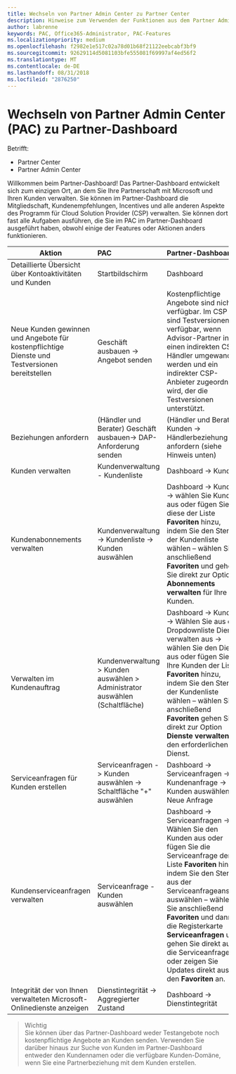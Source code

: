 ```yaml
---
title: Wechseln von Partner Admin Center zu Partner Center
description: Hinweise zum Verwenden der Funktionen aus dem Partner Admin Center im Partner Center
author: labrenne
keywords: PAC, Office365-Administrator, PAC-Features
ms.localizationpriority: medium
ms.openlocfilehash: f2982e1e517c02a78d01b68f21122eebcabf3bf9
ms.sourcegitcommit: 92629114d5081103bfe555081f69997af4ed56f2
ms.translationtype: MT
ms.contentlocale: de-DE
ms.lasthandoff: 08/31/2018
ms.locfileid: "2876250"
---
```

# <a name="moving-from-partner-admin-center-pac-to-the-partner-dashboard"></a>Wechseln von Partner Admin Center (PAC) zu Partner-Dashboard

Betrifft:
- Partner Center
- Partner Admin Center

Willkommen beim Partner-Dashboard! Das Partner-Dashboard entwickelt sich zum einzigen Ort, an dem Sie Ihre Partnerschaft mit Microsoft und Ihren Kunden verwalten. Sie können im Partner-Dashboard die Mitgliedschaft, Kundenempfehlungen, Incentives und alle anderen Aspekte des Programm für Cloud Solution Provider (CSP) verwalten. Sie können dort fast alle Aufgaben ausführen, die Sie im PAC im Partner-Dashboard ausgeführt haben, obwohl einige der Features oder Aktionen anders funktionieren. 


|**Aktion**   |**PAC**   |**Partner-Dashboard**   |
|--------------|:--------------|:---------------|
|Detaillierte Übersicht über Kontoaktivitäten und Kunden|Startbildschirm|Dashboard|
|Neue Kunden gewinnen und Angebote für kostenpflichtige Dienste und Testversionen bereitstellen|Geschäft ausbauen -> Angebot senden|Kostenpflichtige Angebote sind nicht verfügbar. Im CSP sind Testversionen verfügbar, wenn Advisor-Partner in einen indirekten CSP-Händler umgewandelt werden und ein indirekter CSP-Anbieter zugeordnet wird, der die Testversionen unterstützt. |
|Beziehungen anfordern|(Händler und Berater) Geschäft ausbauen-> DAP-Anforderung senden|(Händler und Berater) Kunden -> Händlerbeziehung anfordern (siehe Hinweis unten)|
|Kunden verwalten|Kundenverwaltung - Kundenliste|Dashboard -> Kunden|
|Kundenabonnements verwalten|Kundenverwaltung -> Kundenliste -> Kunden auswählen|Dashboard -> Kunden -> wählen Sie Kunden aus oder fügen Sie diese der Liste **Favoriten** hinzu, indem Sie den Stern in der Kundenliste wählen – wählen Sie anschließend **Favoriten** und gehen Sie direkt zur Option **Abonnements verwalten** für Ihre Kunden.|
|Verwalten im Kundenauftrag|Kundenverwaltung > Kunden auswählen > Administrator auswählen (Schaltfläche)|Dashboard -> Kunden -> Wählen Sie aus der Dropdownliste Dienste verwalten aus -> wählen Sie den Dienst aus oder fügen Sie Ihre Kunden der Liste **Favoriten** hinzu, indem Sie den Stern in der Kundenliste wählen – wählen Sie anschließend **Favoriten** gehen Sie direkt zur Option **Dienste verwalten** für den erforderlichen Dienst.|
|Serviceanfragen für Kunden erstellen|Serviceanfragen -> Kunden auswählen -> Schaltfläche "+" auswählen | Dashboard -> Serviceanfragen -> Kundenanfrage -> Kunden auswählen -> Neue Anfrage|
|Kundenserviceanfragen verwalten| Serviceanfrage - Kunden auswählen|Dashboard -> Serviceanfragen -> Wählen Sie den Kunden aus oder fügen Sie die Serviceanfrage der Liste **Favoriten** hinzu, indem Sie den Stern aus der Serviceanfrageansicht auswählen – wählen Sie anschließend **Favoriten** und dann die Registerkarte **Serviceanfragen** und gehen Sie direkt auf die Serviceanfrage – oder zeigen Sie Updates direkt aus den **Favoriten** an.|
|Integrität der von Ihnen verwalteten Microsoft-Onlinedienste anzeigen|Dienstintegrität -> Aggregierter Zustand|Dashboard -> Dienstintegrität|

>Wichtig<br>
Sie können über das Partner-Dashboard weder Testangebote noch kostenpflichtige Angebote an Kunden senden. Verwenden Sie darüber hinaus zur Suche von Kunden im Partner-Dashboard entweder den Kundennamen oder die verfügbare Kunden-Domäne, wenn Sie eine Partnerbeziehung mit dem Kunden erstellen.